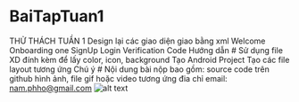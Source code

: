# BaiTapTuan1
THỬ THÁCH TUẦN 1 Design lại các giao diện giao bằng xml Welcome Onboarding one SignUp Login Verification Code Hướng dẫn # Sử dụng file XD đính kèm để lấy color, icon, background Tạo Android Project Tạo các file layout tương ứng Chú ý # Nội dung bài nộp bao gồm: source code trên github hình ảnh, file gif hoặc video tương ứng đia chỉ email: nam.phho@gmail.com
![alt text](https://github.com/yunjedi/BaiTapTuan1/blob/main/login_img.png)

